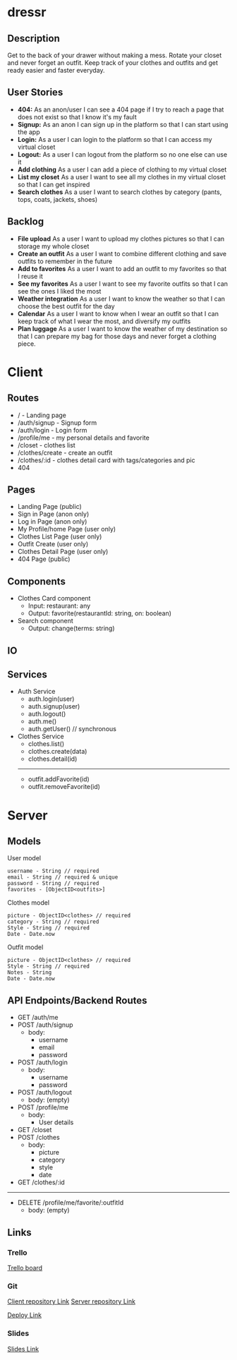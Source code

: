 # dressr

## Description

Get to the back of your drawer without making a mess. Rotate your closet and never forget an outfit. Keep track of your clothes and outfits and get ready easier and faster everyday.

## User Stories

-  **404:** As an anon/user I can see a 404 page if I try to reach a page that does not exist so that I know it's my fault
-  **Signup:** As an anon I can sign up in the platform so that I can start using the app
-  **Login:** As a user I can login to the platform so that I can access my virtual closet
-  **Logout:** As a user I can logout from the platform so no one else can use it
-  **Add clothing** As a user I can add a piece of clothing to my virtual closet
-  **List my closet** As a user I want to see all my clothes in my virtual closet so that I can get inspired
-  **Search clothes** As a user I want to search clothes by category (pants, tops, coats, jackets, shoes)

## Backlog

-  **File upload** As a user I want to upload my clothes pictures so that I can storage my whole closet
-  **Create an outfit** As a user I want to combine different clothing and save outfits to remember in the future
-  **Add to favorites** As a user I want to add an outfit to my favorites so that I reuse it
-  **See my favorites** As a user I want to see my favorite outfits so that I can see the ones I liked the most
-  **Weather integration** As a user I want to know the weather so that I can choose the best outfit for the day
-  **Calendar** As a user I want to know when I wear an outfit so that I can keep track of what I wear the most, and diversify my outfits
-  **Plan luggage** As a user I want to know the weather of my destination so that I can prepare my bag for those days and never forget a clothing piece.
  
# Client

## Routes

- / - Landing page
- /auth/signup - Signup form
- /auth/login - Login form
- /profile/me - my personal details and favorite
- /closet - clothes list
- /clothes/create - create an outfit
- /clothes/:id -  clothes detail card with tags/categories and pic
- 404

## Pages

- Landing Page (public)
- Sign in Page (anon only)
- Log in Page (anon only)
- My Profile/home Page (user only)
- Clothes List Page (user only)
- Outfit Create (user only)
- Clothes Detail Page (user only)
- 404 Page (public)

## Components

- Clothes Card component
  - Input: restaurant: any
  - Output: favorite(restaurantId: string, on: boolean)
- Search component
  - Output: change(terms: string)

## IO


## Services

- Auth Service
  - auth.login(user)
  - auth.signup(user)
  - auth.logout()
  - auth.me()
  - auth.getUser() // synchronous
- Clothes Service
  - clothes.list()
  - clothes.create(data)
  - clothes.detail(id)
  ___________________________
  - outfit.addFavorite(id)
  - outfit.removeFavorite(id)   

# Server

## Models

User model

```
username - String // required
email - String // required & unique
password - String // required
favorites - [ObjectID<outfits>]

```

Clothes model

```
picture - ObjectID<clothes> // required
category - String // required
Style - String // required
Date - Date.now

```

Outfit model

```
picture - ObjectID<clothes> // required
Style - String // required
Notes - String
Date - Date.now

```

## API Endpoints/Backend Routes

- GET /auth/me
- POST /auth/signup
  - body:
    - username
    - email
    - password
- POST /auth/login
  - body:
    - username
    - password
- POST /auth/logout
  - body: (empty)
- POST /profile/me
  - body:
    - User details
- GET /closet
- POST /clothes
  - body:
    - picture
    - category
    - style
    - date
- GET /clothes/:id

____________________________________________________
- DELETE /profile/me/favorite/:outfitId
  - body: (empty)

  

## Links

### Trello

[Trello board](https://trello.com/b/Us78PYyT/dressrhttps://trello.com)

### Git
[Client repository Link](https://github.com/MJHRhacker/dressr)
[Server repository Link](http://github.com)

[Deploy Link](http://heroku.com)

### Slides

[Slides Link](http://slides.com)
